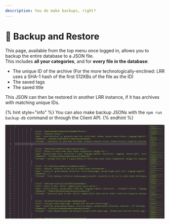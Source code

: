 ```yaml
---
description: You do make backups, right?
---
```


# 💾 Backup and Restore

This page, available from the top menu once logged in, allows you to backup the entire database to a JSON file.\
This includes **all your categories**, and for **every file in the database**:

* The unique ID of the archive (For the more technologically-enclined: LRR uses a SHA-1 hash of the first 512KBs of the file as the ID)
* The saved tags
* The saved title

This JSON can then be restored in another LRR instance, if it has archives with matching unique IDs.

{% hint style="info" %}
You can also make backup JSONs with the `npm run backup-db` command or through the Client API.
{% endhint %}

![Average backup.json](<../.gitbook/assets/backup (1).png>)
